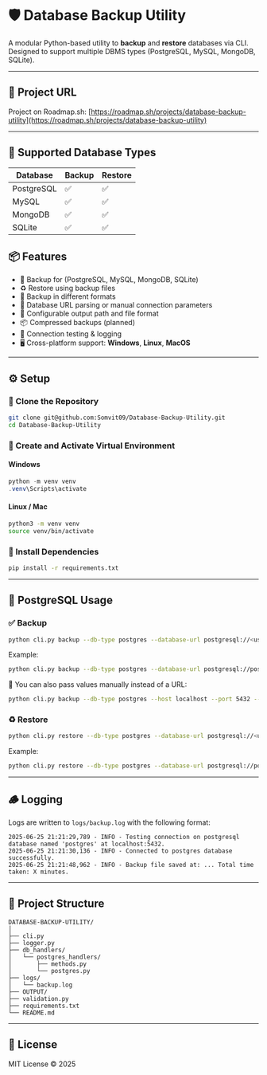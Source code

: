# 🛡️ Database Backup Utility

A modular Python-based utility to **backup** and **restore** databases via CLI. Designed to support multiple DBMS types (PostgreSQL, MySQL, MongoDB, SQLite).

---

## 🔗 Project URL

Project on Roadmap.sh: [https://roadmap.sh/projects/database-backup-utility](https://roadmap.sh/projects/database-backup-utility)

---

## 🧰 Supported Database Types

| Database   | Backup | Restore |
|------------|--------|---------|
| PostgreSQL | ✅     | ✅     |
| MySQL      | ✅     | ✅     |
| MongoDB    | ✅     | ✅     |
| SQLite     | ✅     | ✅     |


## 📦 Features

- 🔄 Backup for (PostgreSQL, MySQL, MongoDB, SQLite)
- ♻️ Restore using backup files
- 💾 Backup in different formats
- 🧩 Database URL parsing or manual connection parameters
- 📁 Configurable output path and file format
- 📦 Compressed backups (planned)
- 🧪 Connection testing & logging
- 🖥️ Cross-platform support: **Windows**, **Linux**, **MacOS**

---

## ⚙️ Setup

### 🔹 Clone the Repository

```bash
git clone git@github.com:Somvit09/Database-Backup-Utility.git
cd Database-Backup-Utility
```

### 🔹 Create and Activate Virtual Environment

#### Windows

```powershell
python -m venv venv
.venv\Scripts\activate
```

#### Linux / Mac

```bash
python3 -m venv venv
source venv/bin/activate
```

### 🔹 Install Dependencies

```bash
pip install -r requirements.txt
```

---

## 🚀 PostgreSQL Usage

### ✅ Backup

```bash
python cli.py backup --db-type postgres --database-url postgresql://<user>:<password>@<host>:<port>/<db_name> --format sql
```

Example:

```bash
python cli.py backup --db-type postgres --database-url postgresql://postgres:password@localhost:5432/test_db --format sql
```

📝 You can also pass values manually instead of a URL:

```bash
python cli.py backup --db-type postgres --host localhost --port 5432 --user postgres --password --db-name test_db --format sql
```

### ♻️ Restore

```bash
python cli.py restore --db-type postgres --database-url postgresql://<user>:<password>@<host>:<port>/<db_name> --format sql --file-path <path-to-backup-file>
```

Example:

```bash
python cli.py restore --db-type postgres --database-url postgresql://postgres:password@localhost:5432/test_db --format sql --file-path OUTPUT/test_db_backup_20250625_212130.sql
```

---

## 🪵 Logging

Logs are written to `logs/backup.log` with the following format:

```
2025-06-25 21:21:29,789 - INFO - Testing connection on postgresql database named 'postgres' at localhost:5432.
2025-06-25 21:21:30,136 - INFO - Connected to postgres database successfully.
2025-06-25 21:21:48,962 - INFO - Backup file saved at: ... Total time taken: X minutes.
```

---

## 📂 Project Structure

```
DATABASE-BACKUP-UTILITY/
│
├── cli.py
├── logger.py
├── db_handlers/
│   └── postgres_handlers/
│       ├── methods.py
│       └── postgres.py
├── logs/
│   └── backup.log
├── OUTPUT/
├── validation.py
├── requirements.txt
└── README.md
```

---

## 📜 License

MIT License © 2025
